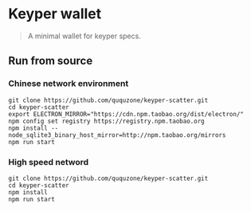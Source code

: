 Keyper wallet
=============

> A minimal wallet for keyper specs.

## Run from source

### Chinese network environment

```
git clone https://github.com/ququzone/keyper-scatter.git
cd keyper-scatter
export ELECTRON_MIRROR="https://cdn.npm.taobao.org/dist/electron/"
npm config set registry https://registry.npm.taobao.org
npm install --node_sqlite3_binary_host_mirror=http://npm.taobao.org/mirrors
npm run start
```

### High speed netword

```
git clone https://github.com/ququzone/keyper-scatter.git
cd keyper-scatter
npm install
npm run start
```
